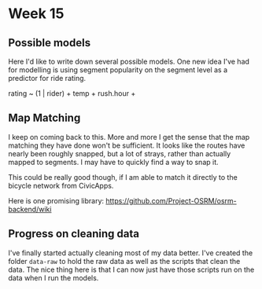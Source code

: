 # Week 15

## Possible models

Here I'd like to write down several possible models. One new idea I've had for
modelling is using segment popularity on the segment level as a predictor for
ride rating.

rating ~ (1 | rider) + temp + rush.hour +


## Map Matching

I keep on coming back to this. More and more I get the sense that the map
matching they have done won't be sufficient. It looks like the routes
have  nearly been roughly snapped, but a lot of strays, rather than actually
mapped to segments. I may have to quickly find a way to snap it.

This could be really good though, if I am able to match it directly to the 
bicycle network from CivicApps.

Here is one promising library: <https://github.com/Project-OSRM/osrm-backend/wiki>


## Progress on cleaning data

I've finally started actually cleaning most of my data better. I've created the
folder `data-raw` to hold the raw data as well as the scripts that clean the
data. The nice thing here is that I can now just have those scripts run on the
data when I run the models. 

